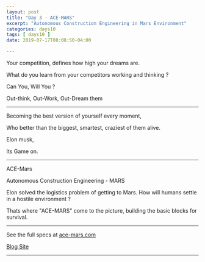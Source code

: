 ```yaml
---
layout: post
title: "Day 3 - ACE-MARS"
excerpt: "Autonomous Construction Engineering in Mars Environment"
categories: days10
tags: [ days10 ]
date: 2019-07-17T08:08:50-04:00

---
```


Your competition, defines how high your dreams are.

What do you learn from your competitors working and thinking ?

Can You, Will You ?

Out-think, Out-Work, Out-Dream them

-------

Becoming the best version of yourself every moment,

Who better than the biggest, smartest, craziest of them alive.

Elon musk,

Its Game on.

-----

ACE-Mars

Autonomous Construction Engineering - MARS

Elon solved the logistics problem of getting to Mars. How will humans settle in a hostile environment ?

Thats where "ACE-MARS" come to the picture, building the basic blocks for survival.

----

See the full specs at [ace-mars.com](https://ace-mars.com)

[Blog Site](https://slabs.tech/ace-mars/)

---
